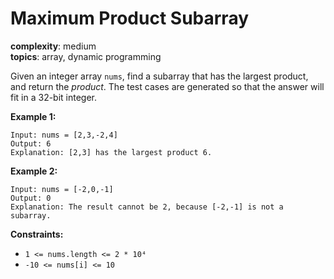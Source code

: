 # Maximum Product Subarray

**complexity**: medium<br/>
**topics**: array, dynamic programming

Given an integer array `nums`, find a subarray that has the largest product, and return the _product_. The test cases are generated so that the answer will fit in a 32-bit integer.

**Example 1:**

```
Input: nums = [2,3,-2,4]
Output: 6
Explanation: [2,3] has the largest product 6.
```

**Example 2:**

```
Input: nums = [-2,0,-1]
Output: 0
Explanation: The result cannot be 2, because [-2,-1] is not a subarray.
```

**Constraints:**

- `1 <= nums.length <= 2 * 10⁴`
- `-10 <= nums[i] <= 10`

